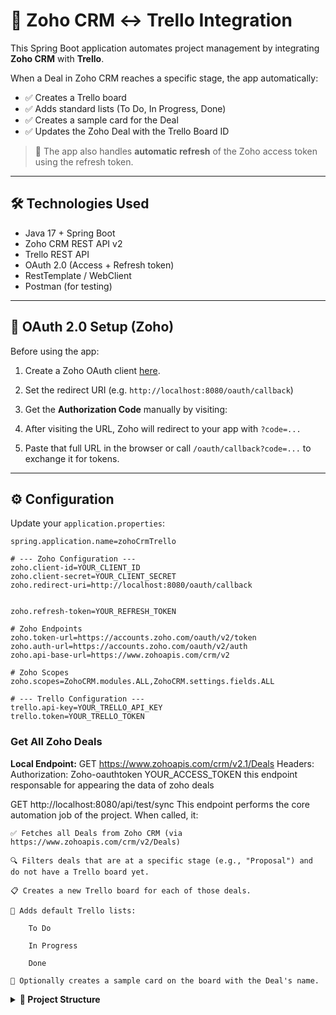 # 🔄 Zoho CRM ↔ Trello Integration

This Spring Boot application automates project management by integrating **Zoho CRM** with **Trello**.

When a Deal in Zoho CRM reaches a specific stage, the app automatically:

- ✅ Creates a Trello board
- ✅ Adds standard lists (To Do, In Progress, Done)
- ✅ Creates a sample card for the Deal
- ✅ Updates the Zoho Deal with the Trello Board ID

> 🔁 The app also handles **automatic refresh** of the Zoho access token using the refresh token.

---

## 🛠 Technologies Used

- Java 17 + Spring Boot
- Zoho CRM REST API v2
- Trello REST API
- OAuth 2.0 (Access + Refresh token)
- RestTemplate / WebClient
- Postman (for testing)

---

## 🔐 OAuth 2.0 Setup (Zoho)

Before using the app:

1. Create a Zoho OAuth client [here](https://api-console.zoho.com/).
2. Set the redirect URI (e.g. `http://localhost:8080/oauth/callback`)
3. Get the **Authorization Code** manually by visiting:


4. After visiting the URL, Zoho will redirect to your app with `?code=...`
5. Paste that full URL in the browser or call `/oauth/callback?code=...` to exchange it for tokens.

---

## ⚙️ Configuration

Update your `application.properties`:

```properties
spring.application.name=zohoCrmTrello

# --- Zoho Configuration ---
zoho.client-id=YOUR_CLIENT_ID
zoho.client-secret=YOUR_CLIENT_SECRET
zoho.redirect-uri=http://localhost:8080/oauth/callback


zoho.refresh-token=YOUR_REFRESH_TOKEN

# Zoho Endpoints
zoho.token-url=https://accounts.zoho.com/oauth/v2/token
zoho.auth-url=https://accounts.zoho.com/oauth/v2/auth
zoho.api-base-url=https://www.zohoapis.com/crm/v2

# Zoho Scopes
zoho.scopes=ZohoCRM.modules.ALL,ZohoCRM.settings.fields.ALL

# --- Trello Configuration ---
trello.api-key=YOUR_TRELLO_API_KEY
trello.token=YOUR_TRELLO_TOKEN

```
###  Get All Zoho Deals

**Local Endpoint:**
GET https://www.zohoapis.com/crm/v2.1/Deals
Headers:
Authorization: Zoho-oauthtoken YOUR_ACCESS_TOKEN
this endpoint responsable for appearing the data of zoho deals 

GET http://localhost:8080/api/test/sync
This endpoint performs the core automation job of the project. When called, it:

    ✅ Fetches all Deals from Zoho CRM (via https://www.zohoapis.com/crm/v2/Deals)

    🔍 Filters deals that are at a specific stage (e.g., "Proposal") and do not have a Trello board yet.

    📋 Creates a new Trello board for each of those deals.

    📌 Adds default Trello lists:

        To Do

        In Progress

        Done

    🧾 Optionally creates a sample card on the board with the Deal's name.
<details> <summary><b>📁 Project Structure</b></summary>
src/
└── main/
    ├── java/
    │   └── com.flakTechTask.zohoCrmTrello/
    │       ├── AOP/
    │       │   └── LoggingAspect.java
    │       ├── component/
    │       │   ├── SyncScheduler.java
    │       │   ├── TrelloProperties.java
    │       │   └── ZohoProperties.java
    │       ├── config/
    │       │   └── AppConfig.java
    │       ├── controller/
    │       │   └── TestController.java
    │       ├── exception/
    │       │   ├── ApiException.java
    │       │   └── GlobalExceptionHandler.java
    │       ├── services/
    │       │   ├── TrelloService.java
    │       │   ├── ZohoAuthService.java
    │       │   └── ZohoCRMService.java
    │       └── ZohoCrmTrelloApplication.java
    └── resources/
        ├── static/
        ├── templates/
        └── application.properties
</details>

